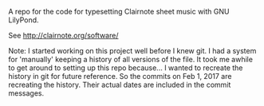 A repo for the code for typesetting Clairnote sheet music with GNU LilyPond.  

See http://clairnote.org/software/

Note: 
I started working on this project well before I knew git.
I had a system for 'manually' keeping a history of all versions of the file.
It took me awhile to get around to setting up this repo because...
I wanted to recreate the history in git for future reference.
So the commits on Feb 1, 2017 are recreating the history.
Their actual dates are included in the commit messages.